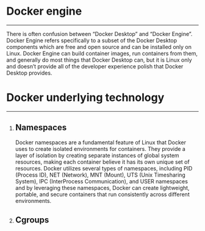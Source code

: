 # Docker engine
------------------------
There is often confusion between “Docker Desktop” and “Docker Engine”. Docker Engine refers specifically to a subset of the Docker Desktop components which are free and open source and can be installed only on Linux. Docker Engine can build container images, run containers from them, and generally do most things that Docker Desktop can, but it is Linux only and doesn’t provide all of the developer experience polish that Docker Desktop provides.

# Docker underlying technology
---------------------------------
1. Namespaces
   ------------------------
   Docker namespaces are a fundamental feature of Linux that Docker uses to create isolated environments for containers. They provide a layer of isolation by creating separate instances of global system resources, making each container believe it has its own unique set of resources. Docker utilizes several types of namespaces, including PID (Process ID), NET (Network), MNT (Mount), UTS (Unix Timesharing System), IPC (InterProcess Communication), and USER namespaces and by leveraging these namespaces, Docker can create lightweight, portable, and secure containers that run consistently across different environments.

2. Cgroups
   -------------------------
   